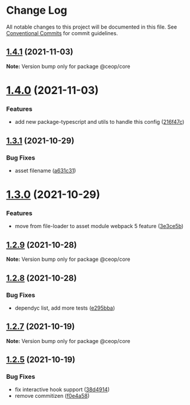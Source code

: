 # Change Log

All notable changes to this project will be documented in this file.
See [Conventional Commits](https://conventionalcommits.org) for commit guidelines.

## [1.4.1](https://github.com/ceopaludetto/ceop/compare/@ceop/core@1.4.0...@ceop/core@1.4.1) (2021-11-03)

**Note:** Version bump only for package @ceop/core





# [1.4.0](https://github.com/ceopaludetto/ceop/compare/@ceop/core@1.3.1...@ceop/core@1.4.0) (2021-11-03)


### Features

* add new package-typescript and utils to handle this config ([216f47c](https://github.com/ceopaludetto/ceop/commit/216f47c8380d874c485b70aa4b3df25e54c30eed))





## [1.3.1](https://github.com/ceopaludetto/ceop/compare/@ceop/core@1.3.0...@ceop/core@1.3.1) (2021-10-29)


### Bug Fixes

* asset filename ([a631c31](https://github.com/ceopaludetto/ceop/commit/a631c317100600e124b26f5fbf22bee41d4c1f66))





# [1.3.0](https://github.com/ceopaludetto/ceop/compare/@ceop/core@1.2.9...@ceop/core@1.3.0) (2021-10-29)


### Features

* move from file-loader to asset module webpack 5 feature ([3e3ce5b](https://github.com/ceopaludetto/ceop/commit/3e3ce5b00cec8211acb0bfebb66353d8551d2548))





## [1.2.9](https://github.com/ceopaludetto/ceop/compare/@ceop/core@1.2.8...@ceop/core@1.2.9) (2021-10-28)

**Note:** Version bump only for package @ceop/core





## [1.2.8](https://github.com/ceopaludetto/ceop/compare/@ceop/core@1.2.7...@ceop/core@1.2.8) (2021-10-28)


### Bug Fixes

* dependyc list, add more tests ([e295bba](https://github.com/ceopaludetto/ceop/commit/e295bba525232f8dbe59da55865c44c84852214c))





## [1.2.7](https://github.com/ceopaludetto/ceop/compare/@ceop/core@1.2.6...@ceop/core@1.2.7) (2021-10-19)

**Note:** Version bump only for package @ceop/core





## [1.2.5](https://github.com/ceopaludetto/ceop/compare/@ceop/core@1.2.1...@ceop/core@1.2.5) (2021-10-19)


### Bug Fixes

* fix interactive hook support ([38d4914](https://github.com/ceopaludetto/ceop/commit/38d49147bb1ce63f817a838ed86b11a0440f0f01))
* remove commitizen ([f0e4a58](https://github.com/ceopaludetto/ceop/commit/f0e4a58a8d41fab9fdccab54974c6d9f6eab3f73))
